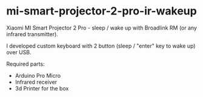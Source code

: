 # mi-smart-projector-2-pro-ir-wakeup

Xiaomi MI Smart Projector 2 Pro - sleep / wake up with Broadlink RM 
(or any infrared transmitter). 

I developed custom keyboard with 2 button (sleep / "enter" key to wake up) over USB. 

Required parts:
- Arduino Pro Micro
- Infrared receiver
- 3d Printer for the box

